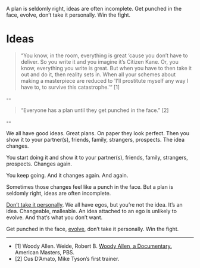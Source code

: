 A plan is seldomly right, ideas are often incomplete. Get punched in the face, evolve, don’t take it personally. Win the fight. 
# Ideas

> “You know, in the room, everything is great ‘cause you don’t have to deliver. So you write it and you imagine it’s Citizen Kane. Or, you know, everything you write is great. But when you have to then take it out and do it, then reality sets in. When all your schemes about making a masterpiece are reduced to 'I’ll prostitute myself any way I have to, to survive this catastrophe.'“ [1]

--

> “Everyone has a plan until they get punched in the face.” [2]

--

We all have good ideas. Great plans. On paper they look perfect. Then you show it to your partner(s), friends, family, strangers, prospects. The idea changes. 

You start doing it and show it to your partner(s), friends, family, strangers, prospects. Changes again. 

You keep going. And it changes again. And again. 

Sometimes those changes feel like a punch in the face. But a plan is seldomly right, ideas are often incomplete. 

<a href="https://altocode.nl/blog/disagree" target="_blank">Don’t take it personally</a>. We all have egos, but you’re not the idea. It’s an idea. Changeable, malleable. An idea attached to an ego is unlikely to evolve. And that’s what you don’t want. 

Get punched in the face, <a href="https://altocode.nl/blog/personality" target="_blank">evolve</a>, don’t take it personally. Win the fight. 

---

- [1] Woody Allen. Weide, Robert B. <a href="https://www.pbs.org/video/american-masters-woody-allen-a-documentary/" target="_blank">Woody Allen, a Documentary.</a> American Masters, PBS.
- [2] Cus D’Amato, Mike Tyson’s first trainer.
